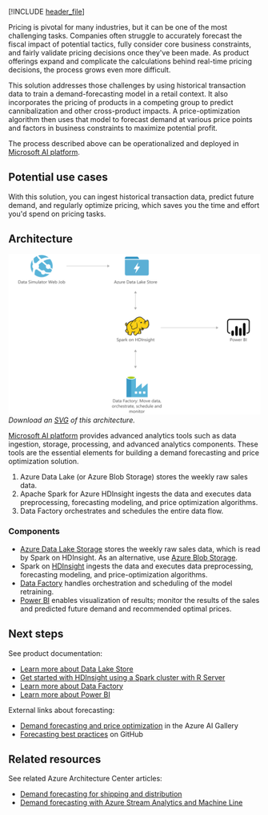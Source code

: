 [!INCLUDE [header_file](../../../includes/sol-idea-header.md)]

Pricing is pivotal for many industries, but it can be one of the most challenging tasks. Companies often struggle to accurately forecast the fiscal impact of potential tactics, fully consider core business constraints, and fairly validate pricing decisions once they've been made. As product offerings expand and complicate the calculations behind real-time pricing decisions, the process grows even more difficult.

This solution addresses those challenges by using historical transaction data to train a demand-forecasting model in a retail context. It also incorporates the pricing of products in a competing group to predict cannibalization and other cross-product impacts. A price-optimization algorithm then uses that model to forecast demand at various price points and factors in business constraints to maximize potential profit.

The process described above can be operationalized and deployed in [Microsoft AI platform](https://www.microsoft.com/ai/ai-platform). 

## Potential use cases

With this solution, you can ingest historical transaction data, predict future demand, and regularly optimize pricing, which saves you the time and effort you'd spend on pricing tasks.

## Architecture

![Architectural diagram: Demand forecasting for price optimization with Microsoft AI platform](../media/demand-forecasting-price-optimization-marketing.png)
*Download an [SVG](../media/demand-forecasting-price-optimization-marketing.svg) of this architecture.*

[Microsoft AI platform](https://www.microsoft.com/ai/ai-platform) provides advanced analytics tools such as data ingestion, storage, processing, and advanced analytics components. These tools are the essential elements for building a demand forecasting and price optimization solution. 

1. Azure Data Lake (or Azure Blob Storage) stores the weekly raw sales data. 
2. Apache Spark for Azure HDInsight ingests the data and executes data preprocessing, forecasting modeling, and price optimization algorithms. 
3. Data Factory orchestrates and schedules the entire data flow.

### Components

* [Azure Data Lake Storage](https://azure.microsoft.com/services/storage/data-lake-storage) stores the weekly raw sales data, which is read by Spark on HDInsight. As an alternative, use [Azure Blob Storage](https://azure.microsoft.com/services/storage/blobs/).
* Spark on [HDInsight](https://azure.microsoft.com/services/hdinsight) ingests the data and executes data preprocessing, forecasting modeling, and price-optimization algorithms.
* [Data Factory](https://azure.microsoft.com/services/data-factory) handles orchestration and scheduling of the model retraining.
* [Power BI](https://powerbi.microsoft.com) enables visualization of results; monitor the results of the sales and predicted future demand and recommended optimal prices.

## Next steps

See product documentation:

* [Learn more about Data Lake Store](/azure/data-lake-store/data-lake-store-overview)
* [Get started with HDInsight using a Spark cluster with R Server](/azure/hdinsight/hdinsight-apache-spark-overview)
* [Learn more about Data Factory](/azure/data-factory/data-factory-introduction)
* [Learn more about Power BI](/power-bi/fundamentals/power-bi-overview)

External links about forecasting:

* [Demand forecasting and price optimization](https://gallery.azure.ai/Solution/Demand-Forecasting-and-Price-Optimization) in the Azure AI Gallery
* [Forecasting best practices](https://github.com/microsoft/forecasting) on GitHub

## Related resources

See related Azure Architecture Center articles:

* [Demand forecasting for shipping and distribution](./demand-forecasting-for-shipping-and-distribution.yml)
* [Demand forecasting with Azure Stream Analytics and Machine Line](./demand-forecasting.yml)
